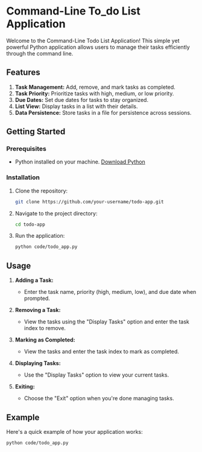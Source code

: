 # Command-Line To_do List Application

Welcome to the Command-Line Todo List Application! This simple yet powerful Python application allows users to manage their tasks efficiently through the command line.

## Features

1. **Task Management:** Add, remove, and mark tasks as completed.
2. **Task Priority:** Prioritize tasks with high, medium, or low priority.
3. **Due Dates:** Set due dates for tasks to stay organized.
4. **List View:** Display tasks in a list with their details.
5. **Data Persistence:** Store tasks in a file for persistence across sessions.

## Getting Started

### Prerequisites

- Python installed on your machine. [Download Python](https://www.python.org/downloads/)

### Installation

1. Clone the repository:

    ```bash
    git clone https://github.com/your-username/todo-app.git
    ```

2. Navigate to the project directory:

    ```bash
    cd todo-app
    ```

3. Run the application:

    ```bash
    python code/todo_app.py
    ```

## Usage

1. **Adding a Task:**
   - Enter the task name, priority (high, medium, low), and due date when prompted.

2. **Removing a Task:**
   - View the tasks using the "Display Tasks" option and enter the task index to remove.

3. **Marking as Completed:**
   - View the tasks and enter the task index to mark as completed.

4. **Displaying Tasks:**
   - Use the "Display Tasks" option to view your current tasks.

5. **Exiting:**
   - Choose the "Exit" option when you're done managing tasks.

## Example

Here's a quick example of how your application works:

```bash
python code/todo_app.py
